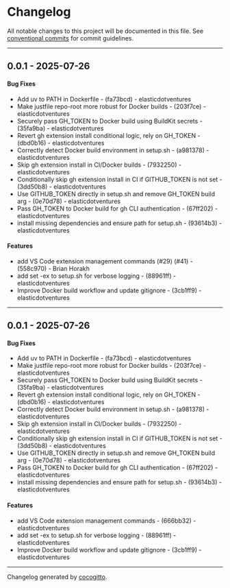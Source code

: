 # Changelog
All notable changes to this project will be documented in this file. See [conventional commits](https://www.conventionalcommits.org/) for commit guidelines.

- - -
## 0.0.1 - 2025-07-26
#### Bug Fixes
- Add uv to PATH in Dockerfile - (fa73bcd) - elasticdotventures
- Make justfile repo-root more robust for Docker builds - (203f7ce) - elasticdotventures
- Securely pass GH_TOKEN to Docker build using BuildKit secrets - (35fa9ba) - elasticdotventures
- Revert gh extension install conditional logic, rely on GH_TOKEN - (dbd0b16) - elasticdotventures
- Correctly detect Docker build environment in setup.sh - (a981378) - elasticdotventures
- Skip gh extension install in CI/Docker builds - (7932250) - elasticdotventures
- Conditionally skip gh extension install in CI if GITHUB_TOKEN is not set - (3dd50b8) - elasticdotventures
- Use GITHUB_TOKEN directly in setup.sh and remove GH_TOKEN build arg - (0e70d78) - elasticdotventures
- Pass GH_TOKEN to Docker build for gh CLI authentication - (67ff202) - elasticdotventures
- install missing dependencies and ensure path for setup.sh - (93614b3) - elasticdotventures
#### Features
- add VS Code extension management commands (#29) (#41) - (558c970) - Brian Horakh
- add set -ex to setup.sh for verbose logging - (88961ff) - elasticdotventures
- Improve Docker build workflow and update gitignore - (3cb1ff9) - elasticdotventures

- - -

## 0.0.1 - 2025-07-26
#### Bug Fixes
- Add uv to PATH in Dockerfile - (fa73bcd) - elasticdotventures
- Make justfile repo-root more robust for Docker builds - (203f7ce) - elasticdotventures
- Securely pass GH_TOKEN to Docker build using BuildKit secrets - (35fa9ba) - elasticdotventures
- Revert gh extension install conditional logic, rely on GH_TOKEN - (dbd0b16) - elasticdotventures
- Correctly detect Docker build environment in setup.sh - (a981378) - elasticdotventures
- Skip gh extension install in CI/Docker builds - (7932250) - elasticdotventures
- Conditionally skip gh extension install in CI if GITHUB_TOKEN is not set - (3dd50b8) - elasticdotventures
- Use GITHUB_TOKEN directly in setup.sh and remove GH_TOKEN build arg - (0e70d78) - elasticdotventures
- Pass GH_TOKEN to Docker build for gh CLI authentication - (67ff202) - elasticdotventures
- install missing dependencies and ensure path for setup.sh - (93614b3) - elasticdotventures
#### Features
- add VS Code extension management commands - (666bb32) - elasticdotventures
- add set -ex to setup.sh for verbose logging - (88961ff) - elasticdotventures
- Improve Docker build workflow and update gitignore - (3cb1ff9) - elasticdotventures

- - -

Changelog generated by [cocogitto](https://github.com/cocogitto/cocogitto).